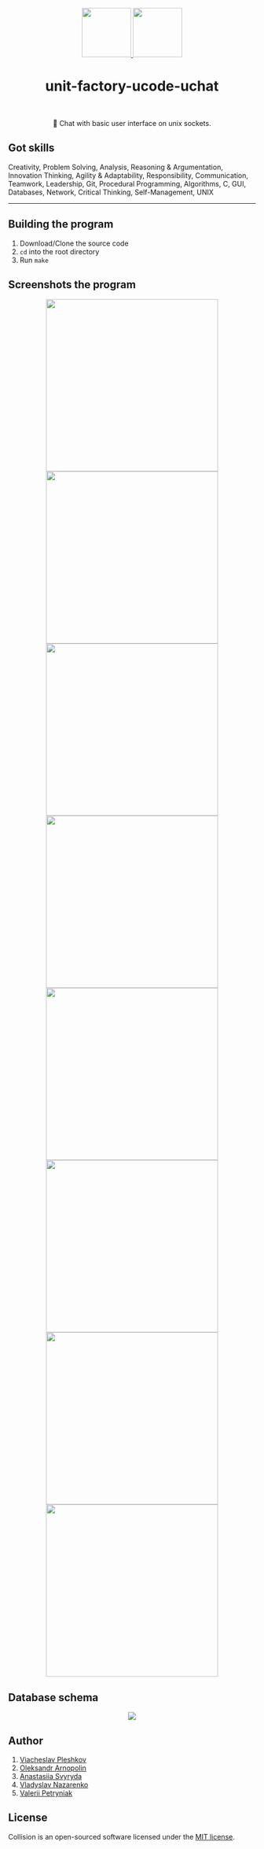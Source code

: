 <p align="center">
    <a href="https://unitfactory.net/en/" target="_blank">
        <img src="https://github.com/viacheslavpleshkov/unit-factory-ucode/blob/master/.git_images/unit_logo.png?raw=true" height="100px">
    </a>
    <a href="https://ucode.world/en/" target="_blank">
        <img src="https://github.com/viacheslavpleshkov/unit-factory-ucode/blob/master/.git_images/ucode_logo.png?raw=true" height="100px">
    </a>
    <h1 align="center">unit-factory-ucode-uchat</h1>
    <br>
<p align="center">💬️ Chat with basic user interface on unix sockets.</p>

## Got skills

Creativity, Problem Solving, Analysis, Reasoning & Argumentation, Innovation Thinking, Agility & Adaptability, Responsibility, Communication, Teamwork, Leadership, Git, Procedural Programming, Algorithms, C, GUI, Databases, Network, Critical Thinking, Self-Management, UNIX
<hr>

## Building the program

1. Download/Clone the source code
2. `cd` into the root directory
3. Run `make`

## Screenshots the program

<p align="center">
<a href="https://github.com/viacheslavpleshkov/unit-factory-ucode-uchat" target="_blank">
    <img src="https://github.com/viacheslavpleshkov/unit-factory-ucode-uchat/blob/develop/.git_images/screenshot-1.png?raw=true" width="350px">
</a>
<a href="https://github.com/viacheslavpleshkov/unit-factory-ucode-uchat" target="_blank">
    <img src="https://github.com/viacheslavpleshkov/unit-factory-ucode-uchat/blob/develop/.git_images/screenshot-2.png?raw=true" width="350px">
</a>
<a href="https://github.com/viacheslavpleshkov/unit-factory-ucode-uchat" target="_blank">
    <img src="https://github.com/viacheslavpleshkov/unit-factory-ucode-uchat/blob/develop/.git_images/screenshot-3.png?raw=true" width="350px">
</a>
<a href="https://github.com/viacheslavpleshkov/unit-factory-ucode-uchat" target="_blank">
    <img src="https://github.com/viacheslavpleshkov/unit-factory-ucode-uchat/blob/develop/.git_images/screenshot-4.png?raw=true" width="350px">
</a>
<a href="https://github.com/viacheslavpleshkov/unit-factory-ucode-uchat" target="_blank">
    <img src="https://github.com/viacheslavpleshkov/unit-factory-ucode-uchat/blob/develop/.git_images/screenshot-5.png?raw=true" width="350px">
</a>
<a href="https://github.com/viacheslavpleshkov/unit-factory-ucode-uchat" target="_blank">
    <img src="https://github.com/viacheslavpleshkov/unit-factory-ucode-uchat/blob/develop/.git_images/screenshot-6.png?raw=true" width="350px">
</a>
<a href="https://github.com/viacheslavpleshkov/unit-factory-ucode-uchat" target="_blank">
    <img src="https://github.com/viacheslavpleshkov/unit-factory-ucode-uchat/blob/develop/.git_images/screenshot-7.png?raw=true" width="350px">
</a>
<a href="https://github.com/viacheslavpleshkov/unit-factory-ucode-uchat" target="_blank">
    <img src="https://github.com/viacheslavpleshkov/unit-factory-ucode-uchat/blob/develop/.git_images/screenshot-8.png?raw=true" width="350px">
</a>
</p>


## Database schema
<p align="center">
    <a href="https://github.com/viacheslavpleshkov/unit-factory-ucode-uchat" target="_blank">
        <img src="https://github.com/viacheslavpleshkov/unit-factory-ucode-uchat/blob/develop/.git_images/database.png?raw=true">
    </a>
</p>


## Author
1. <a href="https://github.com/viacheslavpleshkov" target="_blank">Viacheslav Pleshkov</a>
1. <a href="https://github.com/arni30" target="_blank">Oleksandr Arnopolin</a>
1. <a href="https://github.com/NastiaSvyryda" target="_blank">Anastasiia Svyryda</a>
1. <a href="https://github.com/vladyslav-n" target="_blank">Vladyslav Nazarenko</a>
1. <a href="https://github.com/valerii15298" target="_blank">Valerii Petryniak</a>


## License

Collision is an open-sourced software licensed under the [MIT license](LICENSE.md).
